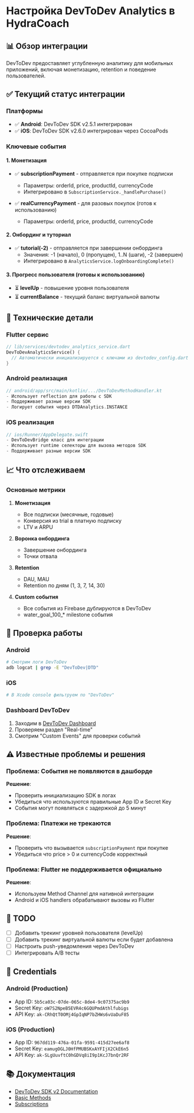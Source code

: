 # Настройка DevToDev Analytics в HydraCoach

## 📊 Обзор интеграции

DevToDev предоставляет углубленную аналитику для мобильных приложений, включая монетизацию, retention и поведение пользователей.

## ✅ Текущий статус интеграции

### Платформы
- ✅ **Android**: DevToDev SDK v2.5.1 интегрирован
- ✅ **iOS**: DevToDev SDK v2.6.0 интегрирован через CocoaPods

### Ключевые события

#### 1. Монетизация
- ✅ **subscriptionPayment** - отправляется при покупке подписки
  - Параметры: orderId, price, productId, currencyCode
  - Интегрировано в `SubscriptionService._handlePurchase()`

- ✅ **realCurrencyPayment** - для разовых покупок (готов к использованию)
  - Параметры: orderId, price, productId, currencyCode

#### 2. Онбординг и туториал
- ✅ **tutorial(-2)** - отправляется при завершении онбординга
  - Значения: -1 (начало), 0 (пропущен), 1..N (шаги), -2 (завершен)
  - Интегрировано в `AnalyticsService.logOnboardingComplete()`

#### 3. Прогресс пользователя (готовы к использованию)
- ⏳ **levelUp** - повышение уровня пользователя
- ⏳ **currentBalance** - текущий баланс виртуальной валюты

## 🔧 Технические детали

### Flutter сервис
```dart
// lib/services/devtodev_analytics_service.dart
DevToDevAnalyticsService() {
  // Автоматически инициализируется с ключами из devtodev_config.dart
}
```

### Android реализация
```kotlin
// android/app/src/main/kotlin/.../DevToDevMethodHandler.kt
- Использует reflection для работы с SDK
- Поддерживает разные версии SDK
- Логирует события через DTDAnalytics.INSTANCE
```

### iOS реализация
```swift
// ios/Runner/AppDelegate.swift
- DevToDevBridge класс для интеграции
- Использует runtime селекторы для вызова методов SDK
- Поддерживает разные версии SDK
```

## 📈 Что отслеживаем

### Основные метрики
1. **Монетизация**
   - Все подписки (месячные, годовые)
   - Конверсия из trial в платную подписку
   - LTV и ARPU

2. **Воронка онбординга**
   - Завершение онбординга
   - Точки отвала

3. **Retention**
   - DAU, MAU
   - Retention по дням (1, 3, 7, 14, 30)

4. **Custom события**
   - Все события из Firebase дублируются в DevToDev
   - water_goal_100_* milestone события

## 🚀 Проверка работы

### Android
```bash
# Смотрим логи DevToDev
adb logcat | grep -E "DevToDev|DTD"
```

### iOS
```bash
# В Xcode console фильтруем по "DevToDev"
```

### Dashboard DevToDev
1. Заходим в [DevToDev Dashboard](https://app.devtodev.com)
2. Проверяем раздел "Real-time"
3. Смотрим "Custom Events" для проверки событий

## ⚠️ Известные проблемы и решения

### Проблема: События не появляются в дашборде
**Решение**:
- Проверить инициализацию SDK в логах
- Убедиться что используются правильные App ID и Secret Key
- События могут появляться с задержкой до 5 минут

### Проблема: Платежи не трекаются
**Решение**:
- Проверить что вызывается `subscriptionPayment` при покупке
- Убедиться что price > 0 и currencyCode корректный

### Проблема: Flutter не поддерживается официально
**Решение**:
- Используем Method Channel для нативной интеграции
- Android и iOS handlers обрабатывают вызовы из Flutter

## 📝 TODO
- [ ] Добавить трекинг уровней пользователя (levelUp)
- [ ] Добавить трекинг виртуальной валюты если будет добавлена
- [ ] Настроить push-уведомления через DevToDev
- [ ] Интегрировать A/B тесты

## 🔑 Credentials

### Android (Production)
- App ID: `5b5ca03c-07de-065c-8de4-9c07375ac9b9`
- Secret Key: `oW7S2NpeB5EVR4c6GQUPmdAthlfubigs`
- API Key: `ak-CRhQtT0OMj4GpIqNP7bZHWs6vUaDuF85`

### iOS (Production)
- App ID: `967dd119-476a-01fa-9591-415d27ee6af8`
- Secret Key: `eamugOGLJ0HfPMUBSKxAYFIjX2CkE6n5`
- API Key: `ak-SLgUuvftC0hGDVq8iI9p1KcJ7bnQr2RF`

## 📚 Документация
- [DevToDev SDK v2 Documentation](https://docs.devtodev.com/integration/integration-of-sdk-v2)
- [Basic Methods](https://docs.devtodev.com/integration/integration-of-sdk-v2/setting-up-events/basic-methods)
- [Subscriptions](https://docs.devtodev.com/integration/integration-of-sdk-v2/setting-up-events/basic-methods#subscriptions)